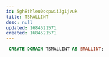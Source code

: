 ```yaml
---
id: 5gh8thleu0ocpwii3gijvuk
title: TSMALLINT
desc: null
updated: 1684521571
created: 1684521571
---
```



```sql
 CREATE DOMAIN TSMALLINT AS SMALLINT;
```
